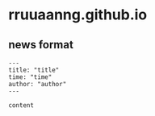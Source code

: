 # rruuaanng.github.io

## news format
```
---
title: "title"
time: "time"
author: "author"
---

content
```